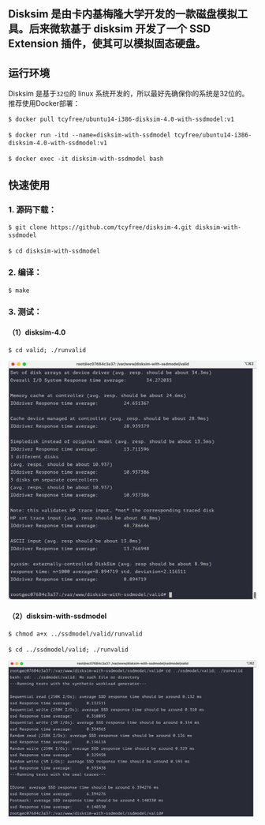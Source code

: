 ## Disksim 是由卡内基梅隆大学开发的一款磁盘模拟工具。后来微软基于 disksim 开发了一个 SSD Extension 插件，使其可以模拟固态硬盘。

## 运行环境
Disksim 是基于`32位`的 linux 系统开发的，所以最好先确保你的系统是32位的。
推荐使用Docker部署：

```
$ docker pull tcyfree/ubuntu14-i386-disksim-4.0-with-ssdmodel:v1

$ docker run -itd --name=disksim-with-ssdmodel tcyfree/ubuntu14-i386-disksim-4.0-with-ssdmodel:v1

$ docker exec -it disksim-with-ssdmodel bash  
```

## 快速使用
### 1. 源码下载：
```
$ git clone https://github.com/tcyfree/disksim-4.git disksim-with-ssdmodel

$ cd disksim-with-ssdmodel
```
### 2. 编译：
`
$ make
`
### 3. 测试：
#### （1）disksim-4.0
```
$ cd valid; ./runvalid
```

![disksim-4.0运行结果](https://raw.githubusercontent.com/tcyfree/disksim-4/disksim-with-ssdmodel/disksim-4.0.png)

#### （2）disksim-with-ssdmodel
```
$ chmod a+x ../ssdmodel/valid/runvalid

$ cd ../ssdmodel/valid; ./runvalid
```

![disksim-wit-ssdmodel运行结果](https://raw.githubusercontent.com/tcyfree/disksim-4/disksim-with-ssdmodel/disksim-with-ssdmodel.png)
